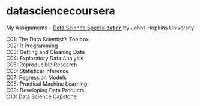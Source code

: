 # datasciencecoursera

My Assignments - [Data Science Specialization](https://www.coursera.org/specializations/jhu-data-science) by Johns Hopkins University

C01: The Data Scientist’s Toolbox  
C02: R Programming  
C03: Getting and Cleaning Data  
C04: Exploratory Data Analysis  
C05: Reproducible Research  
C06: Statistical Inference  
C07: Regression Models  
C08: Practical Machine Learning  
C09: Developing Data Products  
C10: Data Science Capstone
